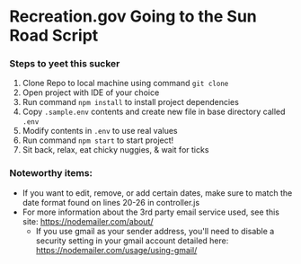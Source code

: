 # Recreation.gov Going to the Sun Road Script

### Steps to yeet this sucker

1. Clone Repo to local machine using command `git clone`
2. Open project with IDE of your choice
3. Run command `npm install` to install project dependencies
4. Copy `.sample.env` contents and create new file in base directory called `.env`
5. Modify contents in `.env` to use real values
6. Run command `npm start` to start project!
7. Sit back, relax, eat chicky nuggies, & wait for ticks

### Noteworthy items: 
- If you want to edit, remove, or add certain dates, make sure to match the date format found on lines 20-26 in controller.js
- For more information about the 3rd party email service used, see this site: https://nodemailer.com/about/
   - If you use gmail as your sender address, you'll need to disable a security setting in your gmail account detailed here: https://nodemailer.com/usage/using-gmail/
